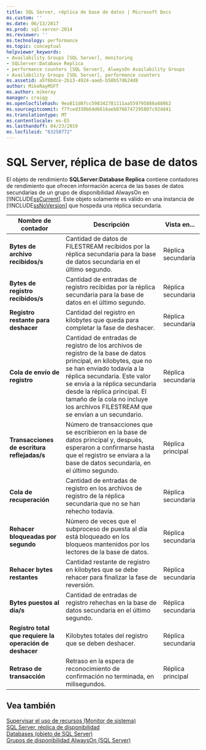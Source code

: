 ```yaml
---
title: SQL Server, réplica de base de datos | Microsoft Docs
ms.custom: ''
ms.date: 06/13/2017
ms.prod: sql-server-2014
ms.reviewer: ''
ms.technology: performance
ms.topic: conceptual
helpviewer_keywords:
- Availability Groups [SQL Server], monitoring
- SQLServer:Database Replica
- performance counters [SQL Server], AlwaysOn Availability Groups
- Availability Groups [SQL Server], performance counters
ms.assetid: a5f6bdce-2b13-4924-aaeb-b50b57d624d8
author: MikeRayMSFT
ms.author: mikeray
manager: craigg
ms.openlocfilehash: 9ea811d8fcc598342781111aa559795888a889b2
ms.sourcegitcommit: f7fced330b64d6616aeb8766747295807c92dd41
ms.translationtype: MT
ms.contentlocale: es-ES
ms.lasthandoff: 04/23/2019
ms.locfileid: "63250772"
---
```

# <a name="sql-server-database-replica"></a>SQL Server, réplica de base de datos
  El objeto de rendimiento **SQLServer:Database Replica** contiene contadores de rendimiento que ofrecen información acerca de las bases de datos secundarias de un grupo de disponibilidad AlwaysOn en [!INCLUDE[ssCurrent](../../includes/sscurrent-md.md)]. Este objeto solamente es válido en una instancia de [!INCLUDE[ssNoVersion](../../includes/ssnoversion-md.md)] que hospeda una réplica secundaria.  
  
|Nombre de contador|Descripción|Vista en...|  
|------------------|-----------------|--------------|  
|**Bytes de archivo recibidos/s**|Cantidad de datos de FILESTREAM recibidos por la réplica secundaria para la base de datos secundaria en el último segundo.|Réplica secundaria|  
|**Bytes de registro recibidos/s**|Cantidad de entradas de registro recibidas por la réplica secundaria para la base de datos en el último segundo.|Réplica secundaria|  
|**Registro restante para deshacer**|Cantidad del registro en kilobytes que queda para completar la fase de deshacer.|Réplica secundaria|  
|**Cola de envío de registro**|Cantidad de entradas de registro de los archivos de registro de la base de datos principal, en kilobytes, que no se han enviado todavía a la réplica secundaria. Este valor se envía a la réplica secundaria desde la réplica principal. El tamaño de la cola no incluye los archivos FILESTREAM que se envían a un secundario.|Réplica secundaria|  
|**Transacciones de escritura reflejadas/s**|Número de transacciones que se escribieron en la base de datos principal y, después, esperaron a confirmarse hasta que el registro se enviara a la base de datos secundaria, en el último segundo.|Réplica principal|  
|**Cola de recuperación**|Cantidad de entradas de registro en los archivos de registro de la réplica secundaria que no se han rehecho todavía.|Réplica secundaria|  
|**Rehacer bloqueadas por segundo**|Número de veces que el subproceso de puesta al día está bloqueado en los bloqueos mantenidos por los lectores de la base de datos.|Réplica secundaria|  
|**Rehacer bytes restantes**|Cantidad restante de registro en kilobytes que se debe rehacer para finalizar la fase de reversión.|Réplica secundaria|  
|**Bytes puestos al día/s**|Cantidad de entradas de registro rehechas en la base de datos secundaria en el último segundo.|Réplica secundaria|  
|**Registro total que requiere la operación de deshacer**|Kilobytes totales del registro que se deben deshacer.|Réplica secundaria|  
|**Retraso de transacción**|Retraso en la espera de reconocimiento de confirmación no terminada, en milisegundos.|Réplica principal|  
  
## <a name="see-also"></a>Vea también  
 [Supervisar el uso de recursos &#40;Monitor de sistema&#41;](monitor-resource-usage-system-monitor.md)   
 [SQL Server, réplica de disponibilidad](sql-server-availability-replica.md)   
 [Databases (objeto de SQL Server)](sql-server-databases-object.md)   
 [Grupos de disponibilidad AlwaysOn (SQL Server)](../../database-engine/availability-groups/windows/always-on-availability-groups-sql-server.md)  
  
  
